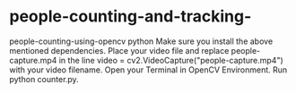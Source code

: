 # people-counting-and-tracking-
people-counting-using-opencv python
Make sure you install the above mentioned dependencies.
Place your video file and replace people-capture.mp4 in the line video = cv2.VideoCapture("people-capture.mp4") with your video filename.
Open your Terminal in OpenCV Environment.
Run python counter.py.
